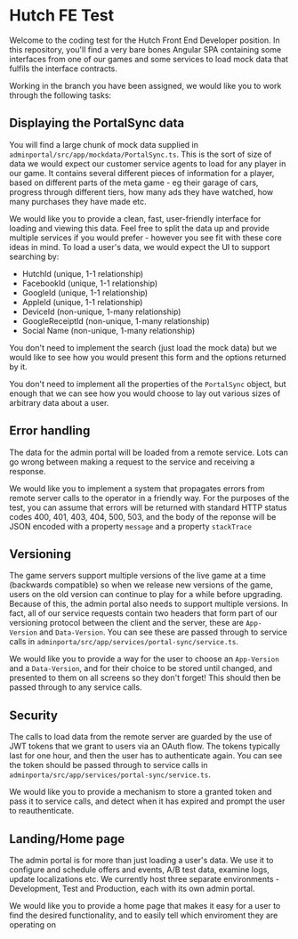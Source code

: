 # Hutch FE Test

Welcome to the coding test for the Hutch Front End Developer position. In this repository, you'll find a very bare bones Angular SPA containing some interfaces from one of our games and some services to load mock data that fulfils the interface contracts.

Working in the branch you have been assigned, we would like you to work through the following tasks: 

## Displaying the PortalSync data

You will find a large chunk of mock data supplied in `adminportal/src/app/mockdata/PortalSync.ts`. This is the sort of size of data we would expect our customer service agents to load for any player in our game. It contains several different pieces of information for a player, based on different parts of the meta game - eg their garage of cars, progress through different tiers, how many ads they have watched, how many purchases they have made etc. 

We would like you to provide a clean, fast, user-friendly interface for loading and viewing this data. Feel free to split the data up and provide multiple services if you would prefer - however you see fit with these core ideas in mind. To load a user's data, we would expect the UI to support searching by:

* HutchId (unique, 1-1 relationship)
* FacebookId (unique, 1-1 relationship)
* GoogleId (unique, 1-1 relationship)
* AppleId (unique, 1-1 relationship)
* DeviceId (non-unique, 1-many relationship)
* GoogleReceiptId (non-unique, 1-many relationship)
* Social Name (non-unique, 1-many relationship)

You don't need to implement the search (just load the mock data) but we would like to see how you would present this form and the options returned by it.

You don't need to implement all the properties of the `PortalSync` object, but enough that we can see how you would choose to lay out various sizes of arbitrary data about a user.

## Error handling

The data for the admin portal will be loaded from a remote service. Lots can go wrong between making a request to the service and receiving a response. 

We would like you to implement a system that propagates errors from remote server calls to the operator in a friendly way. For the purposes of the test, you can assume that errors will be returned with standard HTTP status codes 400, 401, 403, 404, 500, 503, and the body of the reponse will be JSON encoded with a property `message` and a property `stackTrace`

## Versioning

The game servers support multiple versions of the live game at a time (backwards compatible) so when we release new versions of the game, users on the old version can continue to play for a while before upgrading. Because of this, the admin portal also needs to support multiple versions. In fact, all of our service requests contain two headers that form part of our versioning protocol between the client and the server, these are `App-Version` and `Data-Version`. You can see these are passed through to service calls in `adminporta/src/app/services/portal-sync/service.ts`. 

We would like you to provide a way for the user to choose an `App-Version` and a `Data-Version`, and for their choice to be stored until changed, and presented to them on all screens so they don't forget! This should then be passed through to any service calls.

## Security

The calls to load data from the remote server are guarded by the use of JWT tokens that we grant to users via an OAuth flow. The tokens typically last for one hour, and then the user has to authenticate again. You can see the token should be passed through to service calls in `adminporta/src/app/services/portal-sync/service.ts`. 

We would like you to provide a mechanism to store a granted token and pass it to service calls, and detect when it has expired and prompt the user to reauthenticate.

## Landing/Home page

The admin portal is for more than just loading a user's data. We use it to configure and schedule offers and events, A/B test data, examine logs, update localizations etc. We currently host three separate environments - Development, Test and Production, each with its own admin portal. 

We would like you to provide a home page that makes it easy for a user to find the desired functionality, and to easily tell which enviroment they are operating on

